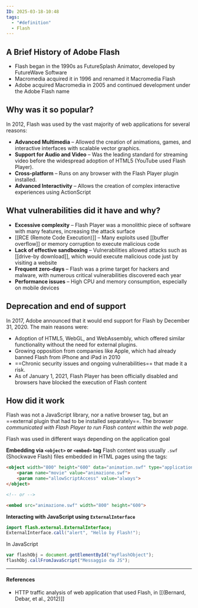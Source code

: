 ```yaml
---
ID: 2025-03-18-10:48
tags:
  - "#definition"
  - Flash
---
```

## A Brief History of Adobe Flash

- Flash began in the 1990s as FutureSplash Animator, developed by FutureWave Software
- Macromedia acquired it in 1996 and renamed it Macromedia Flash
- Adobe acquired Macromedia in 2005 and continued development under the Adobe Flash name

## Why was it so popular?

In 2012, Flash was used by the vast majority of web applications for several reasons:

- **Advanced Multimedia** – Allowed the creation of animations, games, and interactive interfaces with scalable vector graphics.
- **Support for Audio and Video** – Was the leading standard for streaming video before the widespread adoption of HTML5 (YouTube used Flash Player).
- **Cross-platform** – Runs on any browser with the Flash Player plugin installed.
- **Advanced Interactivity** – Allows the creation of complex interactive experiences using ActionScript

## What vulnerabilities did it have and why?

- **Excessive complexity** – Flash Player was a monolithic piece of software with many features, increasing the attack surface
- [[RCE (Remote Code Execution)]] – Many exploits used [[buffer overflow]] or memory corruption to execute malicious code
- **Lack of effective sandboxing** – Vulnerabilities allowed attacks such as [[drive-by download]], which would execute malicious code just by visiting a website
- **Frequent zero-days** – Flash was a prime target for hackers and malware, with numerous critical vulnerabilities discovered each year
- **Performance issues** – High CPU and memory consumption, especially on mobile devices

## Deprecation and end of support

In 2017, Adobe announced that it would end support for Flash by December 31, 2020. The main reasons were:

- Adoption of HTML5, WebGL, and WebAssembly, which offered similar functionality without the need for external plugins.
- Growing opposition from companies like Apple, which had already banned Flash from iPhone and iPad in 2010
- ==Chronic security issues and ongoing vulnerabilities== that made it a risk.
- As of January 1, 2021, Flash Player has been officially disabled and browsers have blocked the execution of Flash content

## How did it work

Flash was not a JavaScript library, nor a native browser tag, but an ==external plugin that had to be installed separately==. The browser *communicated with Flash Player to run Flash content within the web page.*

Flash was used in different ways depending on the application goal

**Embedding via `<object>` or `<embed>` tag**
Flash content was usually `.swf` (Shockwave Flash) files embedded in HTML pages using the tags:

```html
<object width="800" height="600" data="animation.swf" type="application/x-shockwave-flash">
    <param name="movie" value="animazione.swf">
    <param name="allowScriptAccess" value="always">
</object>

<!-- or -->

<embed src="animazione.swf" width="800" height="600">
```

**Interacting with JavaScript using `ExternalInterface`**

```actionscript
import flash.external.ExternalInterface;
ExternalInterface.call("alert", "Hello by Flash!");
```

In JavaScript

```javascript
var flashObj = document.getElementById("myFlashObject");
flashObj.callFromJavaScript("Messaggio da JS");
```

---
#### References
- HTTP traffic analysis of web application that used Flash, in [[(Bernard, Debar, et al., 2012)]]